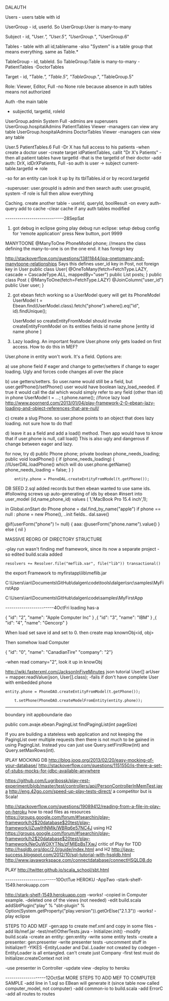 DALAUTH

Users - users table with id

UserGroup - id, userId.  So UserGroup:User is many-to-many 

Subject - id, "User.*", "User.5", "UserGroup.*", "UserGroup.6"


Tables - table with all id,tablename
-also "System" is a table group that means everything. same as Table.*

TableGroup - id, tableId.  So TableGroup:Table is many-to-many
 -PatientTables
 -DoctorTables

Target - id, "Table.*", "Table.5", "TableGroup.*", "TableGroup.5"

Role:
 Viewer, Editor, Full
 -no None role because absence in auth tables means not authorized
 
Auth -the main table
 - subjectId, targetId, roleId

 UserGroup.admin  System  Full  -admins are superusers
 UserGroup.hospitalAdmins PatientTables  Viewer -managers can view any table
 UserGroup.hospitalAdmins DoctorTables  Viewer -managers can view any table
 
 User.5  PatientTables.6  Full -Dr X has full access to his patients
 -when create a doctor user
   -create target  idPatientTables, callit "Dr X's Patients"
   -then all patient tables have targetId -that is the targetId of their doctor
   -add auth: DrX, idDrXPatients, Full
   -so auth is user -> subject  current-table.targetId => role
 
 -so for an entity can look it up by its tblTables.id or by record.targetId

 -superuser:   user.groupId is admin and then search auth: user.groupId, system
   -if role is full then allow everything
   
 Caching. create another table - userId, queryId, boolResult
  -on every auth-query add to cache
  -clear cache if any auth tables modified
  
-----------------------------28SepSat
1. got debug in eclipse going
 play debug run
 eclipse: setup debug config for 'remote application' press New button, port 9999

MANYTOONE
@ManyToOne PhoneModel phone; //means the class defining the many-to-one is on the one end. it has foreign key 

http://stackoverflow.com/questions/13811844/jpa-onetomany-and-manytoone-relationships
Says this defines user_id key in Post, not foreign key in User
public class User{
    @OneToMany(fetch=FetchType.LAZY, cascade = CascadeType.ALL, mappedBy="user")
    public List<Post> posts;
}
public class Post {
    @ManyToOne(fetch=FetchType.LAZY)
    @JoinColumn("user_id")
    public User user;
}

 
2. got ebean fetch working so a UserModel query will get its PhoneModel
	UserModel t = Ebean.find(UserModel.class).fetch("phone").where().eq("id", id).findUnique();		

   UserModel                       so createEntityFromModel should invoke createEntityFromModel on its entities fields
     id
     name
	 phone
     [entity
        id
        name
        phone
      ]

3. Lazy loading.  An important feature User.phone only gets loaded on first access.  How to do this in MEF?

User.phone in entity won't work. It's a field.  Options are:

a) use phone field if eager and change to getter/setters if change to eager loading. Ugly and forces code changes all over the place

b) use getters/setters. So user.name would still be a field, but user.getPhone()/setPhone()
 user would have boolean lazy_load_needed. if true it would call the dal which would simply refer to any field (other than id) in phone
   UserModel t = ...;  t.phone.name(); //force lazy load
http://www.poornerd.com/2013/01/04/play-framework-2-0-ebean-lazy-loading-and-object-references-that-are-null/

c) create a slug Phone. so user.phone points to an object that does lazy loading. not sure how to do that!

d) leave it as a field and add a load() method.  Then app would have to know that if user.phone is null, call load()
This is also ugly and dangerous if change between eager and lazy.

for now, try d)
  public Phone phone;
    private boolean phone_needs_loading;
    public void loadPhone()
    {
    	if (phone_needs_loading)
    	{
    		//IUserDAL.loadPhone() which will do user.phone.getName()
    		phone_needs_loading = false;
    	}
    }
	
	
		entity.phone = PhoneDAL.createEntityFromModel(t.getPhone());
		

DB SEED
2.sql added records but then ebean wanted to use same ids.
  #following screws up auto-generating of ids by ebean
#insert into user_model  (id,name,phone_id) values (  1,'MacBook Pro 15.4 inch',1);

in Global.onStart do
  Phone phone = dal.find_by_name("apple")
  if phone == null : phone = new Phone(), ..init fields.. dal.save()
  
  @if(userForm("phone") != null) { aaa: @userForm("phone.name").value()
                            } else { nil }


MASSIVE REORG OF DIRECTORY STRUCTURE

-play run wasn't finding mef framework, since its now a separate project
-so edited build.scala added

	resolvers += Resolver.file("meflib.var", file("lib")) transactional()   

the export Framework to myfirstapp\lib\meflib.jar

 
 C:\Users\ian\Documents\GitHub\dalgen\code\tools\dalgen\src\samples\MyFirstApp
 
 C:\Users\ian\Documents\GitHub\dalgen\code\samples\MyFirstApp

------------------------4OctFri
loading has-a

  {  "id": "2", "name": "Apple Computer Inc" }
 ,{  "id": "3", "name": "IBM" }
 ,{  "id": "4", "name": "Gencorp" }

When load set save id and set to 0.
then create map knownObj<id, obj>

Then somehow load Computer

  {  "id": "0", "name": "CanadianTire" "company": "2"}

-when read comany="2", look it up in knowObj 

http://wiki.fasterxml.com/JacksonInFiveMinutes json tutorial
      User[] arUser = mapper.readValue(json, User[].class);
-fails if don't have complete User with embedded phone


    entity.phone = PhoneDAO.createEntityFromModel(t.getPhone());

        t.setPhone(PhoneDAO.createModelFromEntity(entity.phone));

-------------
boundary
init
appboundarie
dao

public com.avaje.ebean.PagingList<T> findPagingList(int pageSize)

If you are building a stateless web application and not keeping the PagingList over multiple requests then there is not much to be gained in using PagingList. Instead you can just use Query.setFirstRow(int) and Query.setMaxRows(int).

IPLAY MOCKING DB
http://blog.jooq.org/2013/02/20/easy-mocking-of-your-database/
http://stackoverflow.com/questions/1151550/is-there-a-set-of-stubs-mocks-for-jdbc-available-anywhere

https://github.com/Lugribossk/play-rest-experiment/blob/master/test/controllers/api/PersonControllerInMemTest.java
http://eng.42go.com/speed-up-play-tests-direct/ a competitor but is Scala!

http://stackoverflow.com/questions/19089412/reading-from-a-file-in-play-on-heroku how to read files as resources
https://groups.google.com/forum/#!searchin/play-framework/h2$20database$20test/play-framework/jjZuwIHNMIk/WBRq6e57NC4J using H2
https://groups.google.com/forum/#!searchin/play-framework/h2$20database$20test/play-framework/NeOuWOXYTNs/zFMlEpBsTXwJ critic of Play for TDD
http://hsqldb.org/doc/2.0/guide/index.html
and H2
http://java-success.blogspot.com/2012/10/sql-tutorial-with-hsqldb.html
http://www.javaworkspace.com/connectdatabase/connectHSQLDB.do

PLAY
http://twitter.github.io/scala_school/sbt.html


-------------------------10OctTue
HEROKU
-AppTwo
-stark-shelf-1549.herokuapp.com

http://stark-shelf-1549.herokuapp.com
-works!
-copied in Computer example.
 -deleted one of the views (not needed)
 -edit build.scala
addSbtPlugin("play" % "sbt-plugin" % Option(System.getProperty("play.version")).getOrElse("2.1.3"))
 -works!
-play eclipse

STEPS TO ADD MEF
-gen:app to create mef.xml and copy in some files
-add lib/mef.jar
-test/mef/OtherTests.java - Initializer.init()
-modify build.scala
-create an entity: gen:entity
-write some entity tests
-create a presenter: gen:presenter
-write presenter tests
-uncomment stuff in Initializer!!
-YIKES
 -EntityLoader and Dal..Loader not created by codegen
 -EntityLoader is all entangled. can't create just Company
 -first test must do Initializer.createContext not init

-use presenter in Controller
-update view
-deploy to heroku

--------------------12OctSat
MORE STEPS TO ADD MEF TO COMPUTER SAMPLE
-add line in 1.sql so EBean will generate it (since table now called computer_model, not computer)
-add common-io to build.scala
-add ErrorC
-add all routes to routes





 
 
